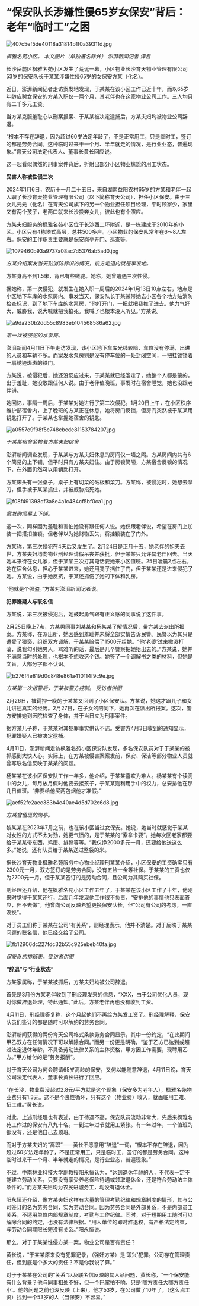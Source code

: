 # “保安队长涉嫌性侵65岁女保安”背后：老年“临时工”之困

![407c5ef5de40118a31814b1f0a39311d.jpg](https://raw.githubusercontent.com/qqhsx/qqnews_image/main/2024/04/12/“保安队长涉嫌性侵65岁女保安”背后：老年“临时工”之困/407c5ef5de40118a31814b1f0a39311d.jpg)

 _枫雅名苑小区。 本文图片（单独署名除外） 澎湃新闻记者
谭君_

长沙岳麓区枫雅名苑小区发生了荒诞一幕，小区物业长沙育天物业管理有限公司53岁的保安队长于某某涉嫌性侵65岁的女保安方某（化名）。

近日，澎湃新闻记者走访案发地发现，于某某在该小区工作已近十年，而以65岁年龄应聘女保安的方某入职仅一两个月，其老伴也在这家物业公司工作。三人均只有二千多元工资。

当方某克服羞耻心以刑案报案、于某某被决定逮捕后，方某夫妇均被物业公司辞退。

“根本不存在辞退，因为超过60岁法定年龄了，不是正常用工，只是临时工，签订的都是劳务合同。这种临时过来干一个月、半年就走的情况，是行业业态，普遍现象。”育天公司法定代表人、董事长黄长回应说。

这一起看似偶然的刑事案件背后，折射出部分小区物业尴尬的用工状态。

**受害人称被性侵三次**

2024年1月6日，农历十一月二十五日，来自湖南益阳农村65岁的方某和老伴一起入职了长沙育天物业管理有限公司（以下简称育天公司），担任小区保安。由于三女儿元元（化名）在育天公司旗下的另一个物业担任项目经理，平时顾家少，家里又有两个孩子，老两口就来长沙投奔女儿，彼此也有个照应。

方某夫妇服务的枫雅名苑小区位于长沙西二环附近，是一栋建成于2010年的小区。小区只有4栋塔式高层，总共500多户。小区物业的保安队常年在6～8人左右。保安的工作职责主要就是保安岗亭开门、巡查等。

![1079460b93a9737a08ac7d5376ab5ad0.jpg](https://raw.githubusercontent.com/qqhsx/qqnews_image/main/2024/04/12/“保安队长涉嫌性侵65岁女保安”背后：老年“临时工”之困/1079460b93a9737a08ac7d5376ab5ad0.jpg)

_方某介绍案发当天贴消防标识的情况，前方走道内就是事发地。_

方某身高不到1.5米，背已有些微驼。她称，她曾遭遇三次性侵。

据她称，第一次侵犯，就发生在她入职一周后的2024年1月13日10点左右，地点是小区地下车库的水泵房内。事发当天，保安队长于某某带她去小区各个地方贴消防检查标识，到了地下车库的水泵房，“他打开门，一把就把我推了进去。他力气好大，威胁我，说大喊就把我掐死。我喊了也根本没人听见。”方某说。

![a9da230b2dd55c8983eb104568586a62.jpg](https://raw.githubusercontent.com/qqhsx/qqnews_image/main/2024/04/12/“保安队长涉嫌性侵65岁女保安”背后：老年“临时工”之困/a9da230b2dd55c8983eb104568586a62.jpg)

_第一次被侵犯的水泵房。_

澎湃新闻4月11日下午走访发现，该小区地下车库光线较暗、车位没有停满，出进的人员和车辆不多。而案发水泵房则是没有停车位的一处封闭空间，一把挂锁锁着一扇锈迹斑斑的铁门。

方某说，被侵犯后，她还没反应过来，于某某就已经溜走了，她整个人都是蒙的，出于羞耻，她没敢跟任何人说。由于老伴值晚班，事发时在宿舍睡觉，她也没跟老伴讲。

她回忆，事隔一周后，于某某对她进行了第二次侵犯。1月20日上午，在小区秩序维护部宿舍内，上了晚班的方某正在休息，她将房门反锁，但房门突然被于某某用钥匙打开了。于某某也掌握她宿舍的钥匙。

![a0557e9f98f5c748cbcde81153784207.jpg](https://raw.githubusercontent.com/qqhsx/qqnews_image/main/2024/04/12/“保安队长涉嫌性侵65岁女保安”背后：老年“临时工”之困/a0557e9f98f5c748cbcde81153784207.jpg)

_于某某宿舍紧挨着方某夫妇宿舍_

澎湃新闻调查发现，于某某与方某夫妇休息的房间仅一墙之隔。方某房间内共有6个简易的上下铺，但平时只有方某夫妇住。由于房锁简陋，方某宿舍反锁的情况下，在外面仍然可以用钥匙打开。

方某床头有一张桌子，桌子上有切菜的砧板和菜刀。方某称，被侵犯时，她想去拿刀，但手被于某某抓住，并被威胁掐死她。

![f08f491398df3a8e4a1c484cf5bf0ca1.jpg](https://raw.githubusercontent.com/qqhsx/qqnews_image/main/2024/04/12/“保安队长涉嫌性侵65岁女保安”背后：老年“临时工”之困/f08f491398df3a8e4a1c484cf5bf0ca1.jpg)

_案发的简易上下铺。_

这一次，同样因为羞耻和害怕她没有跟任何人说。她仅跟老伴说，希望在房门上加装一把搭扣挂锁。但老伴以为她财物丢失，将挂锁装在了门外。

方某称，第三次侵犯在4天后又发生了。2月24日是正月十五，她老伴的姐夫去世，方某夫妇均向物业刑经理请假吊丧并获批，但于某某只允许其老伴回去。当天她本来待在女儿家，但于某某三次打其电话要她来小区值班。25日凌晨2点左右，她在宿舍休息，担心于某某进来，她还用凳子挡住了门，但于某某还是进来侵犯了她。方某说，由于她反抗，于某还抓伤了她的下体和乳房。

“他就是个强盗。”方某对澎湃新闻记者说。

**犯罪嫌疑人与联名信**

方某说，第三次被侵犯后，她鼓起勇气跟有正义感的同事说了这件事。

2月25日晚上7点，方某男同事刘某某和杨某某了解情况后，带方某去派出所报案。方某称，在派出所，她因感到羞耻并未将全部实情告诉民警。民警以为其只是遭受了猥亵，组织双方调解，于某某赔偿了1500元给她。“他‘老婆’过来撒泼打滚，说我勾引她男人，骂难听的话，最后是几个警察把她抬出去的。”方某说，她并不满意当时的处理，也根本不想收这个钱。她签了一个调解书之类的材料，但她是文盲，大部分字都不认识。

![b276f4e819d0d848e861a410114f9c9e.jpg](https://raw.githubusercontent.com/qqhsx/qqnews_image/main/2024/04/12/“保安队长涉嫌性侵65岁女保安”背后：老年“临时工”之困/b276f4e819d0d848e861a410114f9c9e.jpg)

_方某第一次报警后，于某被警方控制。 受访者供图_

2月26日，被羁押一晚的于某某又回到了小区保安队。方某说，她这才跟儿子和女儿讲述真实的经历。2月27日，在子女的陪同下，她再次在派出所报案。这次，警方安排她到医院检查了身体，并于当日立为刑事案件。

据方某儿子称，于某某对其犯罪事实供认不讳。受害方4月3日收到的通知显示，犯罪嫌疑人已被决定逮捕。

4月11日，澎湃新闻走访枫雅名苑小区保安队发现，多名保安队员对于于某某的被抓感到大快人心。实际上，在方某被侵害案案发前，保安、保洁等部分物业人员就曾写联名信反映于某某的问题。

杨某某在该小区保安队工作一年多，他介绍，于某某喜欢为难人。杨某某有个读高中的女儿，每月放月假时他要去接孩子，于某某则利用手中的权力，总安排他在那几日值班。“非要给他买两包烟他才准假。”

![aef52fe2aec383b4c40ae4d5d702c6d8.jpg](https://raw.githubusercontent.com/qqhsx/qqnews_image/main/2024/04/12/“保安队长涉嫌性侵65岁女保安”背后：老年“临时工”之困/aef52fe2aec383b4c40ae4d5d702c6d8.jpg)

_方某曾值班的岗亭。_

黎某某在2023年7月之前，也在该小区当过女保安。她说，她当时就感觉于某某对女性的方式不太对劲，她更气愤的，是于某某的“索拿卡要”。她每次回老家都要给于某某带东西，鸡蛋、排骨等等。“我仅挣2000多元一月，还要给他送这么多。”她说，还有队员给于某某送过整袋的米。

据长沙育天物业枫雅名苑服务中心物业经理刑某某介绍，小区保安的工资确实只有2300元一月，双方签订的是劳务合同，没有五险一金等社保。于某某的工资也仅为2700元一月，但于某某签订的是劳动合同，且公司为其购买社保。

刑经理还介绍，他在枫雅名苑小区工作五年了，于某某在该小区工作了十年，他刚来时觉得于某某还行，后面几年发现他工作很不负责，“安排他的事情他只表面答应，但不去做”。他曾向公司反映希望更换保安队长，但“公司有公司的考虑，一直没换”。

对于员工们称于某某在公司“有关系”，刑经理表示，他并不清楚。对于反映于某某问题的联名信，他已经交给了公司。

![fb12906dc227fdc32b55c925ebeb40fa.jpg](https://raw.githubusercontent.com/qqhsx/qqnews_image/main/2024/04/12/“保安队长涉嫌性侵65岁女保安”背后：老年“临时工”之困/fb12906dc227fdc32b55c925ebeb40fa.jpg)

 _保安队的排班表。受访者供图_

**“辞退”与“行业状态”**

方某家属称，于某某被抓后，方某夫妇均被公司辞退。

首先是3月份方某老伴收到了刑经理发来的信息，“XXX，由于公司优化人员，现对你做辞退处理，特此通知。”此后，方某老伴再也没有收到工资。

4月11日，刑经理答复称，这个月起他们不再给方某发工资了。刑经理解释，保安队员们签订的都是随时可以解约的劳务合同。

澎湃新闻获得的两份育天公司格式条款劳务合同显示，其中一份约定，“在此期间甲乙双方在任何情况下可以解除合同。”而另一份更是明确，“鉴于乙方已达到或超过法定退休年龄，不具备劳动法律关系的主体资格，甲方因工作需要，现聘用乙方。”甲方给付的是“劳务报酬”。

对于育天公司为何会聘请65岁高龄的保安，又何以能随意辞退，4月11日晚，育天公司法定代表人、董事长黄长进行了回应。

“在长沙，物业费没超过2.8元/平方就是这个现象（保安多为老年人），枫雅名苑物业费只有1.3元。这不是个良性循环，只有这个（物业费）收入，就面临用工难、招工难。”黄长说。

对此，上述刑经理也有表述，由于待遇不高，保安队员流动非常大，先后来枫雅名苑工作过的保安有八九十名。一到过年过节就用工紧张。有一年过年，一个值班的都没有，还是他自己去顶班。

而对于方某夫妇的“离职”——黄长不愿意用“辞退”一词，“根本不存在辞退，因为超过60岁法定年龄了，不是正常用工，只是临时工，签订的都是劳务合同。这种临时过来干一个月、半年就走的情况，是行业业态，普遍现象。”

不过，中南林业科技大学副教授阳永恒认为，“达到退休年龄的人，不代表一定不能建立劳动关系，只要没有享受养老保险待遇或领取退休金，还是符合劳动法主体条件的。”而方某夫妇均为农民进城务工，均没有退休金。

阳永恒还介绍，像方某夫妇这样有大量的管理考勤纪律和规章制度的情形，其与公司签订的名为劳务合同，实为劳动合同。因为劳务合同是外部关系，不是内部员工关系，不适用单位内部规章制度，考勤与工作纪律。同时，对于短期用工随时可以解除合同的约定，也没有法律根据。“用人单位的即时辞退权，有严格法定约束，与劳动合同期限长短没有关系。”阳永恒说。

那么，对于于某某性侵方某一案，物业公司是否有责任？

黄长说，“于某某原来没有犯罪记录，（强奸方某）是‘即兴’犯罪。公司存在管理责任，但到底是个多大的责任？不是你我说了算。”

对于于某某在公司的“关系”以及联名信反映的其人品问题，黄长称，“一个保安能有什么背景？他与同事相处不好，但一个巴掌拍不响，只是‘哪方责任大哪方责任小’。他的问题之前也没反映（上来），他才53岁，在公司做了10年了，（这么点工资）找到一个53岁的人（当保安）不容易。”


